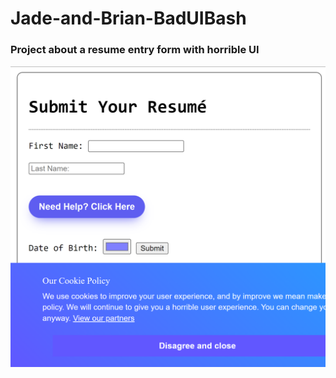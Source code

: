 # Jade-and-Brian-BadUIBash
### Project about a resume entry form with horrible UI
![alt text](/src/Preview.png)
